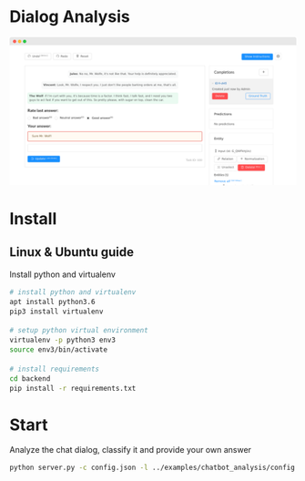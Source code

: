 
# Dialog Analysis

![Dialog Analysis](/images/screenshots/chatbot_analysis.png "Dialog Analysis")

# Install

## Linux & Ubuntu guide

Install python and virtualenv 

```bash
# install python and virtualenv 
apt install python3.6
pip3 install virtualenv

# setup python virtual environment 
virtualenv -p python3 env3
source env3/bin/activate

# install requirements 
cd backend
pip install -r requirements.txt
```

# Start

Analyze the chat dialog, classify it and provide your own answer

```bash
python server.py -c config.json -l ../examples/chatbot_analysis/config.xml -i ../examples/chatbot_analysis/tasks.json -o output
```
